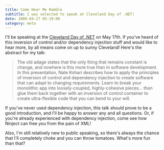 ```yaml
---
title: Come Hear Me Ramble
subtitle: I was selected to speak at Cleveland Day of .NET!
date: 2008-04-27 05:19:00
category: meta
---
```


<span class='drop-cap'>I'll be speaking</span> at the [Cleveland Day of .NET](http://www.clevelanddodn.org/) on May 17th. If you've heard of this inversion of control and/or dependency injection stuff and would like to hear more, by all means come on up to sunny Cleveland! Here's the abstract for my talk:

> The old adage states that the only thing that remains constant is change, and nowhere is this more true than in software development. In this presentation, Nate Kohari describes how to apply the principles of inversion of control and dependency injection to create software that can adapt to changing requirements. Learn to break your monolithic app into loosely-coupled, highly-cohesive pieces... then glue them back together with an inversion of control container to create ultra-flexible code that you can bend to your will.

If you've never used dependency injection, this talk should prove to be a good introduction, and I'll be happy to answer any and all questions. Or, if you're already experienced with dependency injection, come see how Ninject can free you from the pain of XML!

Also, I'm still relatively new to public speaking, so there's always the chance that I'll completely choke and you can throw tomatoes. What's more fun than that?